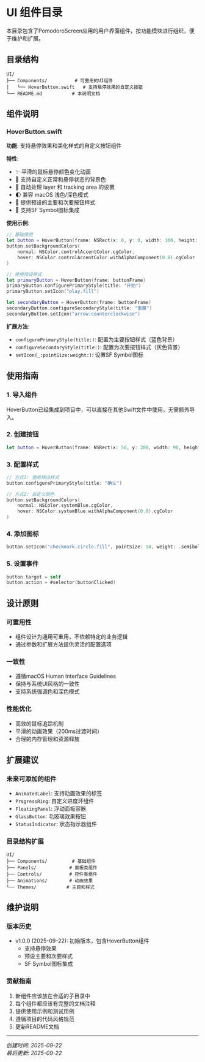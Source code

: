 # UI 组件目录

本目录包含了PomodoroScreen应用的用户界面组件，按功能模块进行组织，便于维护和扩展。

## 目录结构

```
UI/
├── Components/          # 可重用的UI组件
│   └── HoverButton.swift   # 支持悬停效果的自定义按钮
└── README.md           # 本说明文档
```

## 组件说明

### HoverButton.swift

**功能**: 支持悬停效果和美化样式的自定义按钮组件

**特性**:
- ✨ 平滑的鼠标悬停颜色变化动画
- 🎨 支持自定义正常和悬停状态的背景色
- 🔧 自动处理 layer 和 tracking area 的设置
- 🌓 兼容 macOS 浅色/深色模式
- 📱 提供预设的主要和次要按钮样式
- 🔗 支持SF Symbol图标集成

**使用示例**:

```swift
// 基础使用
let button = HoverButton(frame: NSRect(x: 0, y: 0, width: 100, height: 40))
button.setBackgroundColors(
    normal: NSColor.controlAccentColor.cgColor,
    hover: NSColor.controlAccentColor.withAlphaComponent(0.8).cgColor
)

// 使用预设样式
let primaryButton = HoverButton(frame: buttonFrame)
primaryButton.configurePrimaryStyle(title: "开始")
primaryButton.setIcon("play.fill")

let secondaryButton = HoverButton(frame: buttonFrame)
secondaryButton.configureSecondaryStyle(title: "重置")
secondaryButton.setIcon("arrow.counterclockwise")
```

**扩展方法**:
- `configurePrimaryStyle(title:)`: 配置为主要按钮样式（蓝色背景）
- `configureSecondaryStyle(title:)`: 配置为次要按钮样式（灰色背景）
- `setIcon(_:pointSize:weight:)`: 设置SF Symbol图标

## 使用指南

### 1. 导入组件
HoverButton已经集成到项目中，可以直接在其他Swift文件中使用，无需额外导入。

### 2. 创建按钮
```swift
let button = HoverButton(frame: NSRect(x: 50, y: 200, width: 90, height: 40))
```

### 3. 配置样式
```swift
// 方式1: 使用预设样式
button.configurePrimaryStyle(title: "确认")

// 方式2: 自定义颜色
button.setBackgroundColors(
    normal: NSColor.systemBlue.cgColor,
    hover: NSColor.systemBlue.withAlphaComponent(0.8).cgColor
)
```

### 4. 添加图标
```swift
button.setIcon("checkmark.circle.fill", pointSize: 14, weight: .semibold)
```

### 5. 设置事件
```swift
button.target = self
button.action = #selector(buttonClicked)
```

## 设计原则

### 可重用性
- 组件设计为通用可重用，不依赖特定的业务逻辑
- 通过参数和扩展方法提供灵活的配置选项

### 一致性
- 遵循macOS Human Interface Guidelines
- 保持与系统UI风格的一致性
- 支持系统强调色和深色模式

### 性能优化
- 高效的鼠标追踪机制
- 平滑的动画效果（200ms过渡时间）
- 合理的内存管理和资源释放

## 扩展建议

### 未来可添加的组件
- `AnimatedLabel`: 支持动画效果的标签
- `ProgressRing`: 自定义进度环组件
- `FloatingPanel`: 浮动面板容器
- `GlassButton`: 毛玻璃效果按钮
- `StatusIndicator`: 状态指示器组件

### 目录结构扩展
```
UI/
├── Components/         # 基础组件
├── Panels/            # 面板类组件
├── Controls/          # 控件类组件
├── Animations/        # 动画效果
└── Themes/           # 主题和样式
```

## 维护说明

### 版本历史
- v1.0.0 (2025-09-22): 初始版本，包含HoverButton组件
  - 支持悬停效果
  - 预设主要和次要样式
  - SF Symbol图标集成

### 贡献指南
1. 新组件应该放在合适的子目录中
2. 每个组件都应该有完整的文档注释
3. 提供使用示例和测试用例
4. 遵循项目的代码风格规范
5. 更新README文档

---

*创建时间: 2025-09-22*  
*最后更新: 2025-09-22*
